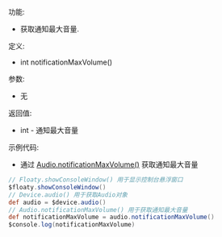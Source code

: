 功能:

+ 获取通知最大音量.

定义:

+ int notificationMaxVolume()

参数:

+ 无

返回值:

+ int - 通知最大音量

示例代码:

+ 通过 [Audio.notificationMaxVolume()](/API/Device/Audio/README.md?id=notificationMaxVolume) 获取通知最大音量

```groovy
// Floaty.showConsoleWindow() 用于显示控制台悬浮窗口
$floaty.showConsoleWindow()
// Device.audio() 用于获取Audio对象
def audio = $device.audio()
// Audio.notificationMaxVolume() 用于获取通知最大音量
def notificationMaxVolume = audio.notificationMaxVolume()
$console.log(notificationMaxVolume)
```